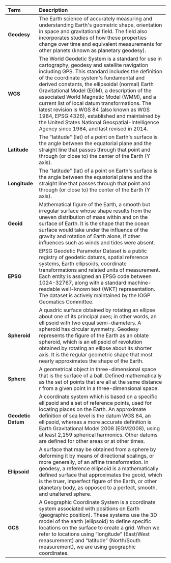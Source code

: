 
Term | Description
:--- | :---
**Geodesy**  | The Earth science of accurately measuring and understanding Earth's geometric shape, orientation in space and gravitational field. The field also incorporates studies of how these properties change over time and equivalent measurements for other  planets (known as planetary geodesy).  
**WGS**  | The World Geodetic System is a standard for use in cartography, geodesy and  satellite navigation including GPS. This standard includes the definition of the  coordinate system's fundamental and derived constants, the ellipsoidal (normal) Earth Gravitational Model (EGM), a description of the associated World Magnetic Model (WMM), and a current list of local datum transformations. The latest revision is WGS 84 (also known as WGS 1984, EPSG:4326), established and maintained by the United States National Geospatial-Intelligence Agency since 1984, and last revised in 2014.
**Latitude** | The "latitude" (lat) of a point on Earth's surface is the angle between the equatorial plane and the straight line that passes through that point and through (or close to) the center of the Earth (Y axis). 
**Longitude** | The "latitude" (lat) of a point on Earth's surface is the angle between the equatorial plane and the straight line that passes through that point and through (or close to) the center of the Earth (Y axis). 
**Geoid** | Mathematical figure of the Earth, a smooth but irregular surface whose shape results from the uneven distribution of mass within and on the surface of Earth. It is the shape that the ocean surface would take under the influence of the gravity and  rotation of Earth alone, if other influences such as winds and tides were absent. 
**EPSG** | EPSG Geodetic Parameter Dataset is a public registry of geodetic datums, spatial reference systems, Earth ellipsoids, coordinate transformations and related units of measurement. Each entity is assigned an EPSG code between 1024-32767, along with a standard machine-readable well-known text (WKT) representation. The dataset is actively maintained by the IOGP Geomatics Committee.
**Spheroid** | A quadric surface obtained by rotating an ellipse about one of its principal axes; in other words, an ellipsoid with two equal semi-diameters. A spheroid has circular symmetry. Geodesy represents the figure of the Earth as an oblate spheroid, which is an ellipsoid of revolution obtained by rotating an ellipse about its shorter axis. It is the regular geometric shape that most nearly approximates the shape of the Earth. 
**Sphere** | A geometrical object in three-dimensional space that is the surface of a ball.  Defined mathematically as the set of points that are all at the same distance r from a given point in a three-dimensional space.
**Geodetic Datum** | A coordinate system which is based on a specific ellipsoid and a set of reference points, used for locating places on the  Earth. An approximate definition of sea level is the datum WGS 84, an ellipsoid, whereas a more accurate definition is Earth Gravitational Model 2008 (EGM2008), using at least 2,159 spherical harmonics. Other datums are defined for other areas or at other times.
**Ellipsoid** | A surface that may be obtained from a sphere by deforming it by means of directional scalings, or more generally, of an affine transformation. In geodesy, a reference ellipsoid is a mathematically defined surface that approximates the  geoid, which is the truer, imperfect figure of the Earth, or other planetary body, as opposed to a perfect, smooth, and unaltered sphere. 
**GCS** | A Geographic Coordinate System is a coordinate system associated with positions  on Earth (geographic position). These systems use the 3D model of the earth (ellipsoid) to define specific locations on the surface to create a grid. When we refer to locations using “longitude” (East/West measurement) and “latitude” (North/South measurement), we are using geographic coordinates.
